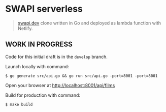 # SWAPI serverless

> [swapi.dev](https://www.swapi.dev) clone written in Go and deployed as lambda function with Netlify.

## WORK IN PROGRESS

Code for this initial draft is in the `develop` branch.

Launch locally with command:
```
$ go generate src/api.go && go run src/api.go -port=8001 -port=8001
```

Open your browser at [http://localhost:8001/api/films](http://localhost:8001/api/films)

Build for production with command:
```
$ make build
```

